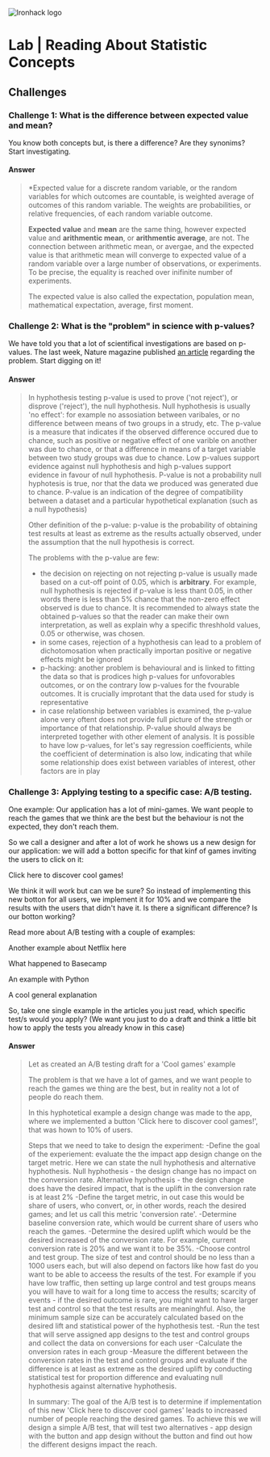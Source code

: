 ![Ironhack logo](https://i.imgur.com/1QgrNNw.png)

# Lab | Reading About Statistic Concepts


## Challenges

### Challenge 1: What is the difference between expected value and mean?
You know both concepts but, is there a difference? Are they synonims? Start investigating. 

#### Answer

>*Expected value for a discrete random  variable, or the random variables for which outcomes are countable, is weighted average of outcomes of  this random variable. The weights are probabilities, or relative frequencies, of each random variable outcome.
>
>**Expected value** and **mean** are the same thing, however expected value and **arithmentic mean**, or **arithmentic average**, are not. The connection between arithmetic mean, or avergae, and the expected value is that arithmetic mean will converge to expected value of a random variable over a large number of observations, or experiments. To be precise, the equality is reached over inifinite number of experiments.   
>
>The expected value is also called the expectation, population mean, mathematical expectation, average, first moment.


### Challenge 2: What is the "problem" in science with p-values?
We have told you that a lot of scientifical investigations are based on p-values. The last week, Nature magazine published [an article](http://nature.social/statistical4) regarding the problem. Start digging on it!

#### Answer

>In hyphothesis testing p-value is used to prove ('not reject'), or disprove ('reject'), the null hyphothesis. Null hyphothesis is usually 'no effect': for example no assosiation between varibales, or no difference between means of two groups in a strudy, etc. The p-value is a measure that indicates if the observed difference occured due to chance, such as positive or negative effect of one varible on another was due to chance, or that a difference in means of a target variable between two study groups was due to chance. Low p-values support evidence against null hyphothesis and high p-values support evidence in favour of null hyphothesis. P-value is not a probability null hyphotesis is true, nor that the data we produced was generated due to chance. P-value is an indication of the degree of compatibility between a dataset and a particular hypothetical explanation (such as a null hypothesis)
>
>Other definition of the p-value: p-value is the probability of obtaining test results at least as extreme as the results actually observed, under the assumption that the null hypothesis is correct. 
>
>The problems with the p-value are few:
>- the decision on rejecting on not rejecting p-value is usually made based on a cut-off point of 0.05, which is **arbitrary**. For example, null hyphothesis is rejected if p-value is less thant 0.05, in other words there is less than 5% chance that the non-zero effect observed is due to chance. It is recommended to always state the obtained p-values so that the reader can make their own interpretation, as well as explain why a specific threshhold values, 0.05 or otherwise, was chosen.
>- in some cases, rejection of a hyphothesis can lead to a problem of dichotomosation when practically importan positive or negative effects might be ignored
>- p-hacking: another problem is behavioural and is linked to fitting the data so that is prodices high p-values for unfovorables outcomes, or on the contrary low p-values for the fvourable outcomes. It is crucially improtant that the data used for study is representative
>- in case relationship between variables is examined, the p-value alone very oftent does not provide full picture of the strength or importance of that relationship. P-value should always be interpreted together with other element of analysis. It is possible to have low p-values, for let's say regression coefficients, while the coefficient of determination is also low, indicating that while some relationship does exist between variables of interest, other factors are in play 



### Challenge 3: Applying testing to a specific case: A/B testing.

One example: Our application has a lot of mini-games. We want people to reach the games that we think are the best but the behaviour is not the expected, they don't reach them.

So we call a designer and after a lot of work he shows us a new design for our application: we will add a botton specific for that kinf of games inviting the users to click on it:

Click here to discover cool games!

We think it will work but can we be sure? So instead of implementing this new botton for all users, we implement it for 10% and we compare the results with the users that didn't have it. Is there a significant difference? Is our botton working?

Read more about A/B testing with a couple of examples:

Another example about Netflix here

What happened to Basecamp

An example with Python

A cool general explanation

So, take one single example in the articles you just read, which specific test/s would you apply? (We want you just to do a draft and think a little bit how to apply the tests you already know in this case)

#### Answer

>Let as created an A/B testing draft for a 'Cool games' example
>
>The problem is that we have a lot of games, and we want people to reach the games we thing are the best, but in reality not a lot of people do reach them.
>
>In this hyphotetical example a design change was made to the app, where we implemented a button 'Click here to discover cool games!', that was hown to 10% of users. 
>
>Steps that we need to take to design the experiment:
-Define the goal of the experiement: evaluate the the impact app design change on the target metric. Here we can state the null hyphothesis and alternative hyphothesis. Null hyphothesis - the design change has no impact on the conversion rate. Alternative hyphothesis - the design change does have the desired impact, that is the uplift in the conversion rate is at least 2%
-Define the target metric, in out case this would be share of users, who convert, or, in other words, reach the desired games; and let us call this metric 'conversion rate'. 
-Determine baseline conversion rate, which would be current share of users who reach the games.
-Determine the desired uplift which would be the desired increased of the conversion rate. For example, current conversion rate is 20% and we want it to be 35%.
-Choose control and test group. The size of test and control should be no less than a 1000 users each, but will also depend on factors like how fast do you want to be able to acceess the results of the test. For example if you have low traffic, then setting up large control and test groups means you will have to wait for a long time to access the results; scarcity of events - if the desired outcome is rare, you might want to have larger test and control so that the test results are meaninghful. Also, the minimum sample size can be accurately calculated based on the desired lift and statistical power of the hyphothesis test.
-Run the test that will serve assigned app designs to the test and control groups and collect the data on conversions for each user
-Calculate the onversion rates in each group
-Measure the different between the conversion rates in the test and control groups and evaluate if the difference is at least as extreme as the desired uplift by conducting statistical test for proportion difference and evaluating null hyphothesis against alternative hyphothesis.
>
>In summary: 
>The goal of the A/B test is to determine if implementation of this new 'Click here to discover cool games' leads to increased number of people reaching the desired games. To achieve this we will design a simple A/B test, that will test two alternatives - app design with the button and app design without the button and find out how the different designs impact the reach.

